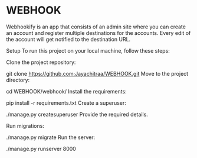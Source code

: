 # WEBHOOK
Webhookify is an app that consists of an admin site where you can create an account and register multiple destinations for the accounts. Every edit of the account will get notified to the destination URL.

Setup
To run this project on your local machine, follow these steps:

Clone the project repository:

git clone https://github.com:Jayachitraa/WEBHOOK.git
Move to the project directory:

cd WEBHOOK/webhook/
Install the requirements:

pip install -r requirements.txt
Create a superuser:

./manage.py createsuperuser
Provide the required details.

Run migrations:

./manage.py migrate
Run the server:

./manage.py runserver 8000
